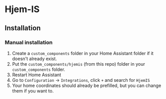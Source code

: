 # Hjem-IS

## Installation

### Manual installation

1. Create a `custom_components` folder in your Home Assistant folder if it doesn't already exist.
2. Put the `custom_components/hjemis` (from this repo) folder in your `custom_components` folder.
3. Restart Home Assistant
4. Go to `Configuration` -> `Integrations`, click `+` and search for `HjemIS`
5. Your home coordinates should already be prefilled, but you can change them if you want to.
